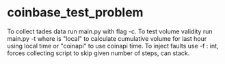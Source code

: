 # coinbase_test_problem
To collect tades data run main.py with flag -c.
To test volume validity run main.py -t <time> where <time> is "local" to calculate cumulative volume for last hour using local time or "coinapi" to use coinapi time.
To inject faults use -f <skips>: int, forces collecting script to skip given number of steps, can stack.
